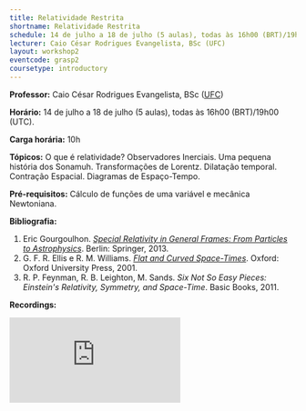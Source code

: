 ```yaml
---
title: Relatividade Restrita
shortname: Relatividade Restrita
schedule: 14 de julho a 18 de julho (5 aulas), todas às 16h00 (BRT)/19h00 (UTC)
lecturer: Caio César Rodrigues Evangelista, BSc (UFC)
layout: workshop2
eventcode: grasp2
coursetype: introductory
---
```


**Professor:** Caio César Rodrigues Evangelista, BSc ([UFC](https://www.fisica.ufc.br/portal/en/front-page/))

**Horário:** 14 de julho a 18 de julho (5 aulas), todas às 16h00 (BRT)/19h00 (UTC). 

**Carga horária:** 10h

**Tópicos:** O que é relatividade? Observadores Inerciais. Uma pequena história dos Sonamuh. Transformações de Lorentz. Dilatação temporal. Contração Espacial. Diagramas de Espaço-Tempo.

**Pré-requisitos:** Cálculo de funções de uma variável e mecânica Newtoniana.

**Bibliografia:**

1. Eric Gourgoulhon. _[Special Relativity in General Frames: From Particles to Astrophysics](https://doi.org/10.1007/978-3-642-37276-6)_. Berlin: Springer, 2013.
2. G. F. R. Ellis e R. M. Williams. _[Flat and Curved Space-Times](https://global.oup.com/academic/product/flat-and-curved-space-times-9780198506577?lang=en&cc=br)_. Oxford: Oxford University Press, 2001.
3. R. P. Feynman, R. B. Leighton, M. Sands. _Six Not So Easy Pieces: Einstein's Relativity, Symmetry, and Space-Time_. Basic Books, 2011.

**Recordings:**

<iframe src="https://www.youtube.com/embed/videoseries?si=WzXWMB2XgKSWi2nD&amp;list=PLFbVsjW_Z3X4prGlEimaE9L-NOIGVbuiW" title="YouTube video player" frameborder="0" allow="accelerometer; autoplay; clipboard-write; encrypted-media; gyroscope; picture-in-picture; web-share" referrerpolicy="strict-origin-when-cross-origin" allowfullscreen></iframe>
